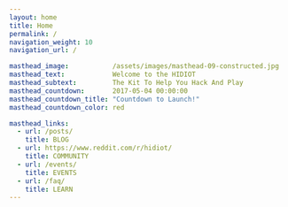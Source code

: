 ```yaml
---
layout: home
title: Home
permalink: /
navigation_weight: 10
navigation_url: /

masthead_image:           /assets/images/masthead-09-constructed.jpg
masthead_text:            Welcome to the HIDIOT
masthead_subtext:         The Kit To Help You Hack And Play
masthead_countdown:       2017-05-04 00:00:00
masthead_countdown_title: "Countdown to Launch!"
masthead_countdown_color: red

masthead_links:    
  - url: /posts/
    title: BLOG   
  - url: https://www.reddit.com/r/hidiot/
    title: COMMUNITY  
  - url: /events/
    title: EVENTS  
  - url: /faq/
    title: LEARN
---
```

